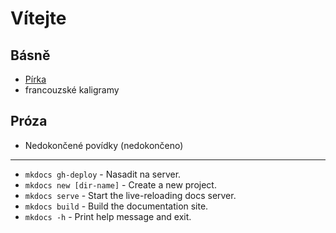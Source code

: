 # Vítejte

## Básně

* [Pírka](/pirka)
* francouzské kaligramy

## Próza

* Nedokončené povídky (nedokončeno)


---

* `mkdocs gh-deploy` - Nasadit na server.
* `mkdocs new [dir-name]` - Create a new project.
* `mkdocs serve` - Start the live-reloading docs server.
* `mkdocs build` - Build the documentation site.
* `mkdocs -h` - Print help message and exit.
